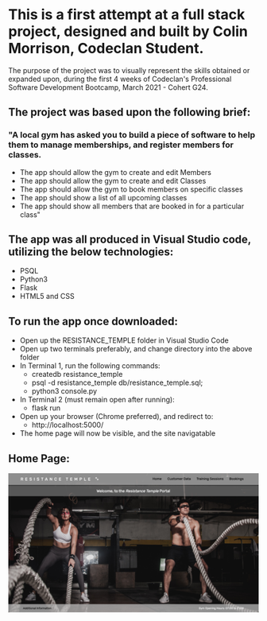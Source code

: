 # This is a first attempt at a full stack project, designed and built by Colin Morrison, Codeclan Student.

The purpose of the project was to visually represent the skills obtained or expanded upon, during the first 4 weeks of Codeclan's Professional Software Development Bootcamp, March 2021 - Cohert G24.

## The project was based upon the following brief:

### "A local gym has asked you to build a piece of software to help them to manage memberships, and register members for classes.
* The app should allow the gym to create and edit Members
* The app should allow the gym to create and edit Classes
* The app should allow the gym to book members on specific classes
* The app should show a list of all upcoming classes
* The app should show all members that are booked in for a particular class"

## The app was all produced in Visual Studio code, utilizing the below technologies:
* PSQL
* Python3
* Flask
* HTML5 and CSS

## To run the app once downloaded:
* Open up the RESISTANCE_TEMPLE folder in Visual Studio Code
* Open up two terminals preferably, and change directory into the above folder
* In Terminal 1, run the following commands:
    * createdb resistance_temple
    * psql -d resistance_temple db/resistance_temple.sql;
    * python3 console.py
* In Terminal 2 (must remain open after running):
    * flask run
* Open up your browser (Chrome preferred), and redirect to:
    * http://localhost:5000/
* The home page will now be visible, and the site navigatable


## Home Page:
![Home Page](readme_images/home.png)